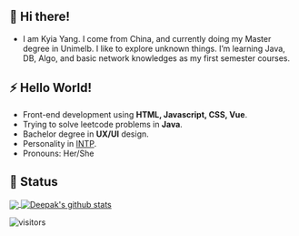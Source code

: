 
##  👯 Hi there! 

- I am Kyia Yang. I come from China, and currently doing my Master degree in Unimelb. I like to explore unknown things. I’m learning Java, DB, Algo, and basic network knowledges as my first semester courses.

## ⚡ Hello World!
- Front-end development using **HTML, Javascript, CSS, Vue**.
- Trying to solve leetcode problems in **Java**.
- Bachelor degree in **UX/UI** design.
- Personality in [INTP](https://www.16personalities.com/intp-personality).
- Pronouns: Her/She
<!-- **yyan4849/yyan4849** is a ✨ _special_ ✨ repository because its `README.md` (this file) appears on your GitHub profile.

Here are some ideas to get you started:

- 🔭 I’m currently working on ...

- 👯 I’m looking to collaborate on ...
- 🤔 I’m looking for help with ...
- 💬 Ask me about ...
- 📫 How to reach me: ...
- 😄 Pronouns: ...
- ⚡ Fun fact: ... -->

## 🤔 Status
<a href="https://github.com/yyan4849?tab=repositories">
  <img align="center" src="https://github-readme-stats.vercel.app/api/top-langs/?username=yyan4849&hide_langs_below=1" />
</a>
<a href="https://github.com/yyan4849?tab=repositories">
 <img align="center" src="https://github-readme-stats.vercel.app/api?username=yyan4849&show_icons=true&line_height=40" alt="Deepak's github stats"/>
</a>

![visitors](https://visitor-badge.glitch.me/badge?page_id=yyan4849.yyan4849)
